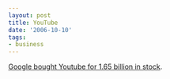 ```yaml
---
layout: post
title: YouTube
date: '2006-10-10'
tags:
- business
---
```


[Google bought Youtube for 1.65 billion in stock][6].

[6]: http://www.marketwatch.com/News/Story/Story.aspx?guid=%7b05306ED9-F56E-467C-BBA3-AFD9EB7335F8%7d&siteid=yhoo&dist=yhoo

